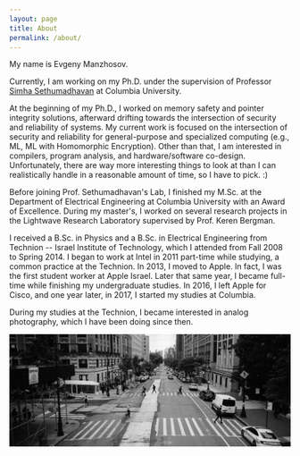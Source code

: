 ```yaml
---
layout: page
title: About
permalink: /about/
---
```


My name is Evgeny Manzhosov. 

Currently, I am working on my Ph.D. under the supervision of Professor [Simha
Sethumadhavan](http://www.cs.columbia.edu/~simha/) at Columbia University. 

At the beginning of my Ph.D., I worked on memory safety and pointer integrity
solutions, afterward drifting towards the intersection of security and
reliability of systems. My current work is focused on the intersection of
security and reliability for general-purpose and specialized computing (e.g.,
ML, ML with Homomorphic Encryption). Other than that, I am interested in
compilers, program analysis, and hardware/software co-design. Unfortunately,
there are way more interesting things to look at than I can realistically handle
in a reasonable amount of time, so I have to pick. :)

Before joining Prof. Sethumadhavan's Lab, I finished my M.Sc. at the Department
of Electrical Engineering at Columbia University with an Award of Excellence.
During my master's, I worked on several research projects in the Lightwave
Research Laboratory supervised by Prof. Keren Bergman.

I received a B.Sc. in Physics and a B.Sc. in Electrical Engineering from
Technion -- Israel Institute of Technology, which I attended from Fall 2008 to
Spring 2014. I began to work at Intel in 2011 part-time while studying, a common
practice at the Technion. In 2013, I moved to Apple. In fact, I was the first
student worker at Apple Israel. Later that same year, I became full-time while
finishing my undergraduate studies. In 2016, I left Apple for Cisco, and one
year later, in 2017, I started my studies at Columbia. 


During my studies at the Technion, I became interested in analog photography,
which I have been doing since then. 

![My Photo](/assets/images/xpan_tmax400_as_1600_0008.jpg)
